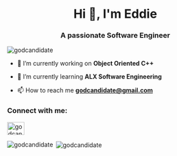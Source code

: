 <h1 align="center">Hi 👋, I'm Eddie</h1>
<h3 align="center">A passionate Software Engineer</h3>


<p align="left"> <img src="https://komarev.com/ghpvc/?username=godcandidate&label=Profile%20views&color=0e75b6&style=flat" alt="godcandidate" /> </p>

- 🔭 I’m currently working on **Object Oriented C++**

- 🌱 I’m currently learning **ALX Software Engineering**

- 📫 How to reach me **godcandidate@gmail.com**

<h3 align="left">Connect with me:</h3>
<p align="left">
<a href="https://www.hackerrank.com/godcandidate" target="blank"><img align="center" src="https://raw.githubusercontent.com/rahuldkjain/github-profile-readme-generator/master/src/images/icons/Social/hackerrank.svg" alt="godcandidate" height="30" width="40" /></a>
</p>



<p><img align="left" src="https://github-readme-stats.vercel.app/api/top-langs?username=godcandidate&show_icons=true&locale=en&layout=compact" alt="godcandidate" /></p>

<p>&nbsp;<img align="center" src="https://github-readme-stats.vercel.app/api?username=godcandidate&show_icons=true&locale=en" alt="godcandidate" /></p>
